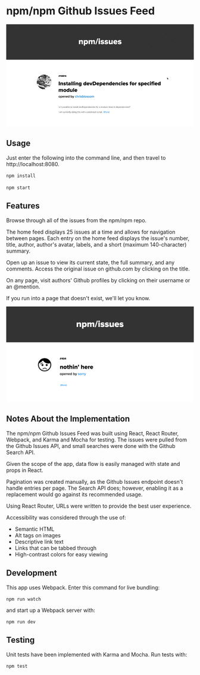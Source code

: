 # npm/npm Github Issues Feed

![Homepage gif](./client/assets/homefeed.gif)

## Usage
Just enter the following into the command line, and then travel to http://localhost:8080.

```
npm install 

npm start 
```

## Features
Browse through all of the issues from the npm/npm repo. 

The home feed displays 25 issues at a time and allows for navigation between pages. Each entry on the home feed displays the issue's number, title, author, author's avatar, labels, and a short (maximum 140-character) summary. 

Open up an issue to view its current state, the full summary, and any comments. Access the original issue on github.com by clicking on the title.

On any page, visit authors' Github profiles by clicking on their username or an @mention.

If you run into a page that doesn't exist, we'll let you know.

![404 screenshot](./client/assets/screenshot_404.png)

## Notes About the Implementation
The npm/npm Github Issues Feed was built using React, React Router, Webpack, and Karma and Mocha for testing. The issues were pulled from the Github Issues API, and small searches were done with the Github Search API.

Given the scope of the app, data flow is easily managed with state and props in React. 

Pagination was created manually, as the Github Issues endpoint doesn't handle entries per page. The Search API does; however, enabling it as a replacement would go against its recommended usage.

Using React Router, URLs were written to provide the best user experience.

Accessibility was considered through the use of:
 - Semantic HTML
 - Alt tags on images
 - Descriptive link text
 - Links that can be tabbed through
 - High-contrast colors for easy viewing

## Development
This app uses Webpack. Enter this command for live bundling:

```
npm run watch
```
and start up a Webpack server with:

```
npm run dev
```

## Testing
Unit tests have been implemented with Karma and Mocha. Run tests with:

```
npm test
```
